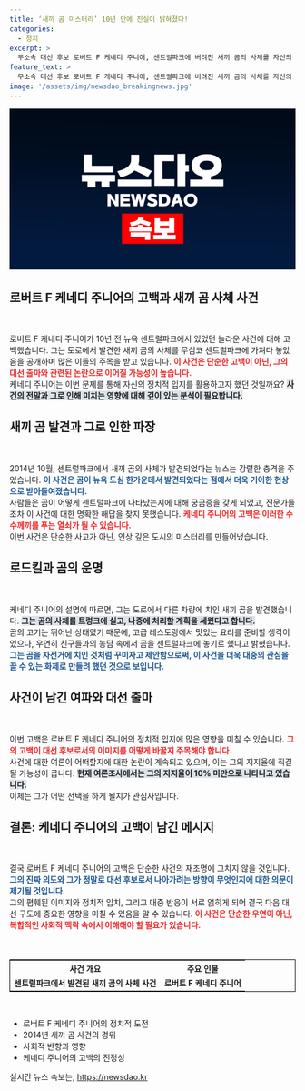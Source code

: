 ```yaml
---
title: ‘새끼 곰 미스터리’ 10년 만에 진실이 밝혀졌다!
categories:
  - 정치
excerpt: >
  무소속 대선 후보 로버트 F 케네디 주니어, 센트럴파크에 버려진 새끼 곰의 사체를 자신의 소행이라 고백! 10년간 풀리지 않았던 곰 미스터리의 진실은? 클릭하면 흥미로운 뒷이야기를 확인하세요!
feature_text: >
  무소속 대선 후보 로버트 F 케네디 주니어, 센트럴파크에 버려진 새끼 곰의 사체를 자신의 소행이라 고백! 10년간 풀리지 않았던 곰 미스터리의 진실은? 클릭하면 흥미로운 뒷이야기를 확인하세요!
image: '/assets/img/newsdao_breakingnews.jpg'
---
```


<p><img src="/assets/img/newsdao_breakingnews.jpg" alt="firstkoreanews 속보" /></p>

<h2 data-ke-size="size26">로버트 F 케네디 주니어의 고백과 새끼 곰 사체 사건</h2>

<p data-ke-size="size16">&nbsp;</p>

<p>로버트 F 케네디 주니어가 10년 전 뉴욕 센트럴파크에서 있었던 놀라운 사건에 대해 고백했습니다. 그는 도로에서 발견한 새끼 곰의 사체를 무심코 센트럴파크에 가져다 놓았음을 공개하며 많은 이들의 주목을 받고 있습니다. <b><span style="color: #ee2323;">이 사건은 단순한 고백이 아닌, 그의 대선 출마와 관련된 논란으로 이어질 가능성이 높습니다.</span></b><br>케네디 주니어는 이번 문제를 통해 자신의 정치적 입지를 활용하고자 했던 것일까요? <b><span style="background-color: #21538527;">사건의 전말과 그로 인해 미치는 영향에 대해 깊이 있는 분석이 필요합니다.</span></b></p>

<h2 data-ke-size="size26">새끼 곰 발견과 그로 인한 파장</h2>

<p data-ke-size="size16">&nbsp;</p>

<p>2014년 10월, 센트럴파크에서 새끼 곰의 사체가 발견되었다는 뉴스는 강렬한 충격을 주었습니다. <b><span style="color: #1a5490;">이 사건은 곰이 뉴욕 도심 한가운데서 발견되었다는 점에서 더욱 기이한 현상으로 받아들여졌습니다.</span></b><br>사람들은 곰이 어떻게 센트럴파크에 나타났는지에 대해 궁금증을 갖게 되었고, 전문가들조차 이 사건에 대한 명확한 해답을 찾지 못했습니다. <b><span style="color: #ee2323;">케네디 주니어의 고백은 이러한 수수께끼를 푸는 열쇠가 될 수 있습니다.</span></b><br>이번 사건은 단순한 사고가 아닌, 인상 깊은 도시의 미스터리를 만들어냈습니다.</p>

<h2 data-ke-size="size26">로드킬과 곰의 운명</h2>

<p data-ke-size="size16">&nbsp;</p>

<p>케네디 주니어의 설명에 따르면, 그는 도로에서 다른 차량에 치인 새끼 곰을 발견했습니다. <b><span style="background-color: #21538527;">그는 곰의 사체를 트렁크에 실고, 나중에 처리할 계획을 세웠다고 합니다.</span></b><br>곰의 고기는 뛰어난 상태였기 때문에, 고급 레스토랑에서 맛있는 요리를 준비할 생각이었으나, 우연히 친구들과의 농담 속에서 곰을 센트럴파크에 놓기로 했다고 밝혔습니다. <b><span style="color: #1a5490;">그는 곰을 자전거에 치인 것처럼 꾸미자고 제안함으로써, 이 사건을 더욱 대중의 관심을 끌 수 있는 화제로 만들려 했던 것으로 보입니다.</span></b></p>

<h2 data-ke-size="size26">사건이 남긴 여파와 대선 출마</h2>

<p data-ke-size="size16">&nbsp;</p>

<p>이번 고백은 로버트 F 케네디 주니어의 정치적 입지에 많은 영향을 미칠 수 있습니다. <b><span style="color: #ee2323;">그의 고백이 대선 후보로서의 이미지를 어떻게 바꿀지 주목해야 합니다.</span></b><br>사건에 대한 여론이 어떠할지에 대한 논란이 계속되고 있으며, 이는 그의 지지율에 직결될 가능성이 큽니다. <b><span style="background-color: #21538527;">현재 여론조사에서는 그의 지지율이 10% 미만으로 나타나고 있습니다.</span></b><br>이제는 그가 어떤 선택을 하게 될지가 관심사입니다.</p>

<h2 data-ke-size="size26">결론: 케네디 주니어의 고백이 남긴 메시지</h2>

<p data-ke-size="size16">&nbsp;</p>

<p>결국 로버트 F 케네디 주니어의 고백은 단순한 사건의 재조명에 그치지 않을 것입니다. <b><span style="color: #1a5490;">그의 진짜 의도와 그가 정말로 대선 후보로서 나아가려는 방향이 무엇인지에 대한 의문이 제기될 것입니다.</span></b><br>그의 폄훼된 이미지와 정치적 입치, 그리고 대중 반응이 서로 얽히게 되어 결국 다음 대선 구도에 중요한 영향을 미칠 수 있음을 알 수 있습니다. <b><span style="color: #ee2323;">이 사건은 단순한 우연이 아닌, 복합적인 사회적 맥락 속에서 이해해야 할 필요가 있습니다.</span></b>   </p>

<p data-ke-size="size16">&nbsp;</p>

<table style="border: 1px solid black; width: 100%; margin-top: 20px;">  
<tr>  
<th style="text-align: center;">사건 개요</th>  
<th style="text-align: center;">주요 인물</th>  
</tr>  
<tr>  
<td style="text-align: center; height: 17px;"><b>센트럴파크에서 발견된 새끼 곰의 사체 사건</b></td>  
<td style="text-align: center; height: 17px;"><b>로버트 F 케네디 주니어</b></td>  
</tr>  
</table>  

<p data-ke-size="size16">&nbsp;</p>

<ul>  
<li>로버트 F 케네디 주니어의 정치적 도전</li>  
<li>2014년 새끼 곰 사건의 경위</li>  
<li>사회적 반향과 영향</li>  
<li>케네디 주니어의 고백의 진정성</li>  
</ul>  
실시간 뉴스 속보는, <a href="https://newsdao.kr" rel="dofollow">https://newsdao.kr</a>


